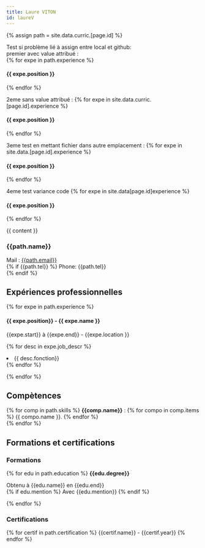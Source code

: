```yaml
---
title: Laure VITON
id: laureV
---
```


<div>
{% assign path = site.data.curric.[page.id] %}

Test si problème lié à assign entre local et github:</br>
premier avec value attribué :</br>
{% for expe in path.experience %}
<h4>{{ expe.position }}</h4>
{% endfor %}

2eme sans value attribué :
{% for expe in site.data.curric.[page.id].experience %}
<h4>{{ expe.position }}</h4>
{% endfor %}

3eme test en mettant fichier dans autre emplacement :
{% for expe in site.data.[page.id].experience %}
<h4>{{ expe.position }}</h4>
{% endfor %}

4eme test variance code
{% for expe in site.data[page.id]experience %}
<h4>{{ expe.position }}</h4>
{% endfor %}

<p class="post-content"> {{ content }} </p>

<h3>{{path.name}}</h3>
<p> Mail : <a href="mailto:{{path.email}}">{{path.email}}</a></br>
{% if {{path.tel}} %}
Phone: {{path.tel}}</br>
{% endif %}

<h2> Expériences professionnelles </h2>

{% for expe in path.experience %}
<h4>{{ expe.position}} - {{ expe.name }}</h4>
<p>{{expe.start}} à {{expe.end}} - {{expe.location }}</p>
<p>{% for desc in expe.job_descr %}
 <li>{{ desc.fonction}}</li>  
{% endfor %}
</p>
{% endfor %}

<h2> Compètences </h2>

<p>{% for comp in path.skills %}
<strong>{{comp.name}}</strong> : 
{% for compo in comp.items %}
{{ compo.name }}.
{% endfor %}</br>
{% endfor %}
</p>


<h2> Formations et certifications </h2>

<h3> Formations </h3>
{% for edu in path.education %}
<strong>{{edu.degree}}</strong>
<p> Obtenu à {{edu.name}} en {{edu.end}}</br>
{% if edu.mention %}
Avec {{edu.mention}}
{% endif %}
</p>
{% endfor %}

<h3> Certifications </h3>
{% for certif in path.certification %}
{{certif.name}} - {{certif.year}}
{% endfor %}

</div>
